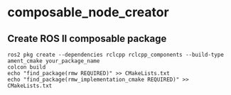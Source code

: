 # composable_node_creator



## Create ROS II composable package
```
ros2 pkg create --dependencies rclcpp rclcpp_components --build-type ament_cmake your_package_name
colcon build
echo "find_package(rmw REQUIRED)" >> CMakeLists.txt
echo "find_package(rmw_implementation_cmake REQUIRED)" >> CMakeLists.txt
```



